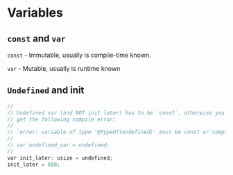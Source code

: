 # Variables

## `const` and `var`

`const` - Immutable, usually is compile-time known.

`var` - Mutable, usually is runtime known

## `Undefined` and init

```c
//
// Undefined var (and NOT init later) has to be `const`, otherwise you will
// get the following compile error:
//
// `error: variable of type '@TypeOf(undefined)' must be const or comptime`
//
// var undefined_var = undefined;
//
var init_later: usize = undefined;
init_later = 888;
```

</br>

